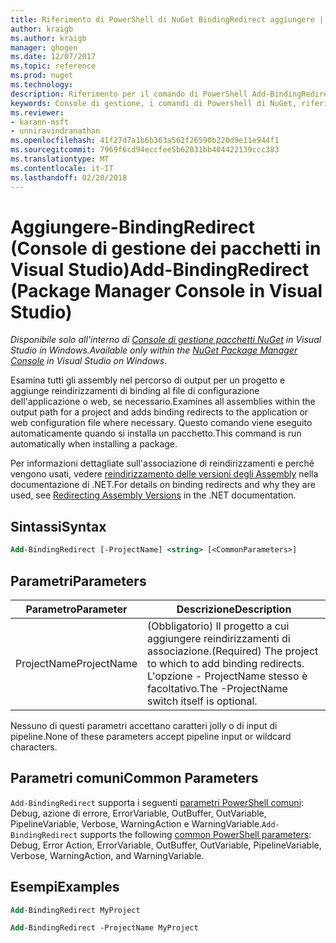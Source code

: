 ```yaml
---
title: Riferimento di PowerShell di NuGet BindingRedirect aggiungere | Documenti Microsoft
author: kraigb
ms.author: kraigb
manager: ghogen
ms.date: 12/07/2017
ms.topic: reference
ms.prod: nuget
ms.technology: 
description: Riferimento per il comando di PowerShell Add-BindingRedirect nella Console di gestione pacchetti NuGet in Visual Studio.
keywords: Console di gestione, i comandi di Powershell di NuGet, riferimento di Powershell di NuGet, Aggiungi BindingRedirect del pacchetto NuGet
ms.reviewer:
- karann-msft
- unniravindranathan
ms.openlocfilehash: 41f27d7a1b6b363a562f26590b220d9e11e944f1
ms.sourcegitcommit: 7969f6cd94eccfee5b62031bb404422139ccc383
ms.translationtype: MT
ms.contentlocale: it-IT
ms.lasthandoff: 02/20/2018
---
```

# <a name="add-bindingredirect-package-manager-console-in-visual-studio"></a><span data-ttu-id="b02af-104">Aggiungere-BindingRedirect (Console di gestione dei pacchetti in Visual Studio)</span><span class="sxs-lookup"><span data-stu-id="b02af-104">Add-BindingRedirect (Package Manager Console in Visual Studio)</span></span>

<span data-ttu-id="b02af-105">*Disponibile solo all'interno di [Console di gestione pacchetti NuGet](package-manager-console.md) in Visual Studio in Windows.*</span><span class="sxs-lookup"><span data-stu-id="b02af-105">*Available only within the [NuGet Package Manager Console](package-manager-console.md) in Visual Studio on Windows.*</span></span>

<span data-ttu-id="b02af-106">Esamina tutti gli assembly nel percorso di output per un progetto e aggiunge reindirizzamenti di binding al file di configurazione dell'applicazione o web, se necessario.</span><span class="sxs-lookup"><span data-stu-id="b02af-106">Examines all assemblies within the output path for a project and adds binding redirects to the application or web configuration file where necessary.</span></span> <span data-ttu-id="b02af-107">Questo comando viene eseguito automaticamente quando si installa un pacchetto.</span><span class="sxs-lookup"><span data-stu-id="b02af-107">This command is run automatically when installing a package.</span></span>

<span data-ttu-id="b02af-108">Per informazioni dettagliate sull'associazione di reindirizzamenti e perché vengono usati, vedere [reindirizzamento delle versioni degli Assembly](/dotnet/framework/configure-apps/redirect-assembly-versions) nella documentazione di .NET.</span><span class="sxs-lookup"><span data-stu-id="b02af-108">For details on binding redirects and why they are used, see [Redirecting Assembly Versions](/dotnet/framework/configure-apps/redirect-assembly-versions) in the .NET documentation.</span></span>

## <a name="syntax"></a><span data-ttu-id="b02af-109">Sintassi</span><span class="sxs-lookup"><span data-stu-id="b02af-109">Syntax</span></span>

```ps
Add-BindingRedirect [-ProjectName] <string> [<CommonParameters>]
```

## <a name="parameters"></a><span data-ttu-id="b02af-110">Parametri</span><span class="sxs-lookup"><span data-stu-id="b02af-110">Parameters</span></span>

| <span data-ttu-id="b02af-111">Parametro</span><span class="sxs-lookup"><span data-stu-id="b02af-111">Parameter</span></span> | <span data-ttu-id="b02af-112">Descrizione</span><span class="sxs-lookup"><span data-stu-id="b02af-112">Description</span></span> |
| --- | --- |
| <span data-ttu-id="b02af-113">ProjectName</span><span class="sxs-lookup"><span data-stu-id="b02af-113">ProjectName</span></span> | <span data-ttu-id="b02af-114">(Obbligatorio) Il progetto a cui aggiungere reindirizzamenti di associazione.</span><span class="sxs-lookup"><span data-stu-id="b02af-114">(Required) The project to which to add binding redirects.</span></span> <span data-ttu-id="b02af-115">L'opzione - ProjectName stesso è facoltativo.</span><span class="sxs-lookup"><span data-stu-id="b02af-115">The -ProjectName switch itself is optional.</span></span> |

<span data-ttu-id="b02af-116">Nessuno di questi parametri accettano caratteri jolly o di input di pipeline.</span><span class="sxs-lookup"><span data-stu-id="b02af-116">None of these parameters accept pipeline input or wildcard characters.</span></span>

## <a name="common-parameters"></a><span data-ttu-id="b02af-117">Parametri comuni</span><span class="sxs-lookup"><span data-stu-id="b02af-117">Common Parameters</span></span>

<span data-ttu-id="b02af-118">`Add-BindingRedirect` supporta i seguenti [parametri PowerShell comuni](http://go.microsoft.com/fwlink/?LinkID=113216): Debug, azione di errore, ErrorVariable, OutBuffer, OutVariable, PipelineVariable, Verbose, WarningAction e WarningVariable.</span><span class="sxs-lookup"><span data-stu-id="b02af-118">`Add-BindingRedirect` supports the following [common PowerShell parameters](http://go.microsoft.com/fwlink/?LinkID=113216): Debug, Error Action, ErrorVariable, OutBuffer, OutVariable, PipelineVariable, Verbose, WarningAction, and WarningVariable.</span></span>

## <a name="examples"></a><span data-ttu-id="b02af-119">Esempi</span><span class="sxs-lookup"><span data-stu-id="b02af-119">Examples</span></span>

```ps
Add-BindingRedirect MyProject

Add-BindingRedirect -ProjectName MyProject
```